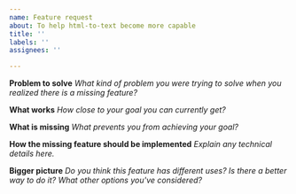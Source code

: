 ```yaml
---
name: Feature request
about: To help html-to-text become more capable
title: ''
labels: ''
assignees: ''

---
```


**Problem to solve**
*What kind of problem you were trying to solve when you realized there is a missing feature?*

**What works**
*How close to your goal you can currently get?*

**What is missing**
*What prevents you from achieving your goal?*

**How the missing feature should be implemented**
*Explain any technical details here.*

**Bigger picture**
*Do you think this feature has different uses? Is there a better way to do it? What other options you've considered?*
